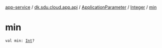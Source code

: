 [app-service](../../../index.md) / [dk.sdu.cloud.app.api](../../index.md) / [ApplicationParameter](../index.md) / [Integer](index.md) / [min](./min.md)

# min

`val min: `[`Int`](https://kotlinlang.org/api/latest/jvm/stdlib/kotlin/-int/index.html)`?`